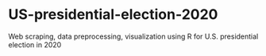 # US-presidential-election-2020
 Web scraping, data preprocessing, visualization using R for U.S. presidential election in 2020
